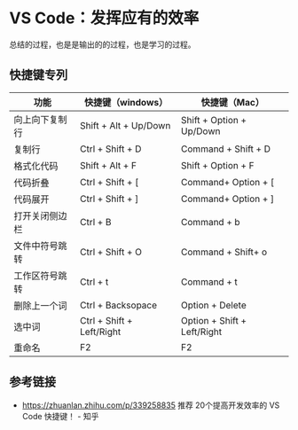 # VS Code：发挥应有的效率

总结的过程，也是是输出的的过程，也是学习的过程。

## 快捷键专列

|功能|快捷键（windows）|快捷键（Mac）|
|--|--|--|
|向上向下复制行|Shift + Alt + Up/Down|Shift + Option + Up/Down|
|复制行|Ctrl + Shift + D|Command + Shift + D|
|格式化代码|Shift + Alt + F|Shift + Option + F|
|代码折叠|Ctrl + Shift + [|Command+ Option + [|
|代码展开|Ctrl + Shift + ]|Command+ Option + ]|
|打开关闭侧边栏|Ctrl + B|Command + b|
|文件中符号跳转|Ctrl + Shift + O|Command + Shift+ o|
|工作区符号跳转|Ctrl + t|Command + t|
|删除上一个词|Ctrl + Backsopace|Option + Delete|
|选中词|Ctrl + Shift + Left/Right|Option + Shift + Left/Right|
|重命名|F2|F2|

## 参考链接

- <https://zhuanlan.zhihu.com/p/339258835> 推荐 20个提高开发效率的 VS Code 快捷键！ - 知乎